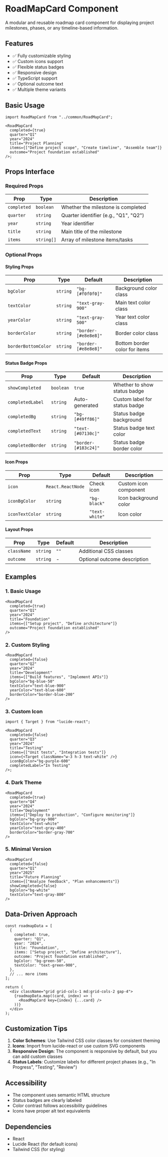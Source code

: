 # RoadMapCard Component

A modular and reusable roadmap card component for displaying project milestones, phases, or any timeline-based information.

## Features

- ✅ Fully customizable styling
- ✅ Custom icons support
- ✅ Flexible status badges
- ✅ Responsive design
- ✅ TypeScript support
- ✅ Optional outcome text
- ✅ Multiple theme variants

## Basic Usage

```tsx
import RoadMapCard from "../common/RoadMapCard";

<RoadMapCard
  completed={true}
  quarter="Q1"
  year="2024"
  title="Project Planning"
  items={["Define project scope", "Create timeline", "Assemble team"]}
  outcome="Project foundation established"
/>;
```

## Props Interface

### Required Props

| Prop        | Type       | Description                           |
| ----------- | ---------- | ------------------------------------- |
| `completed` | `boolean`  | Whether the milestone is completed    |
| `quarter`   | `string`   | Quarter identifier (e.g., "Q1", "Q2") |
| `year`      | `string`   | Year identifier                       |
| `title`     | `string`   | Main title of the milestone           |
| `items`     | `string[]` | Array of milestone items/tasks        |

### Optional Props

#### Styling Props

| Prop                | Type     | Default              | Description                   |
| ------------------- | -------- | -------------------- | ----------------------------- |
| `bgColor`           | `string` | `"bg-[#f0f0f0]"`     | Background color class        |
| `textColor`         | `string` | `"text-gray-900"`    | Main text color class         |
| `yearColor`         | `string` | `"text-gray-500"`    | Year text color class         |
| `borderColor`       | `string` | `"border-[#e8e8e8]"` | Border color class            |
| `borderBottomColor` | `string` | `"border-[#e8e8e8]"` | Bottom border color for items |

#### Status Badge Props

| Prop              | Type      | Default              | Description                   |
| ----------------- | --------- | -------------------- | ----------------------------- |
| `showCompleted`   | `boolean` | `true`               | Whether to show status badge  |
| `completedLabel`  | `string`  | Auto-generated       | Custom label for status badge |
| `completedBg`     | `string`  | `"bg-[#49ff86]"`     | Status badge background       |
| `completedText`   | `string`  | `"text-[#07130c]"`   | Status badge text color       |
| `completedBorder` | `string`  | `"border-[#183c24]"` | Status badge border color     |

#### Icon Props

| Prop            | Type              | Default        | Description           |
| --------------- | ----------------- | -------------- | --------------------- |
| `icon`          | `React.ReactNode` | Check icon     | Custom icon component |
| `iconBgColor`   | `string`          | `"bg-black"`   | Icon background color |
| `iconTextColor` | `string`          | `"text-white"` | Icon color            |

#### Layout Props

| Prop        | Type     | Default | Description                  |
| ----------- | -------- | ------- | ---------------------------- |
| `className` | `string` | `""`    | Additional CSS classes       |
| `outcome`   | `string` | -       | Optional outcome description |

## Examples

### 1. Basic Usage

```tsx
<RoadMapCard
  completed={true}
  quarter="Q1"
  year="2024"
  title="Foundation"
  items={["Setup project", "Define architecture"]}
  outcome="Project foundation established"
/>
```

### 2. Custom Styling

```tsx
<RoadMapCard
  completed={false}
  quarter="Q2"
  year="2024"
  title="Development"
  items={["Build features", "Implement APIs"]}
  bgColor="bg-blue-50"
  textColor="text-blue-900"
  yearColor="text-blue-600"
  borderColor="border-blue-200"
/>
```

### 3. Custom Icon

```tsx
import { Target } from "lucide-react";

<RoadMapCard
  completed={false}
  quarter="Q3"
  year="2024"
  title="Testing"
  items={["Unit tests", "Integration tests"]}
  icon={<Target className="w-3 h-3 text-white" />}
  iconBgColor="bg-purple-600"
  completedLabel="In Testing"
/>;
```

### 4. Dark Theme

```tsx
<RoadMapCard
  completed={true}
  quarter="Q4"
  year="2024"
  title="Deployment"
  items={["Deploy to production", "Configure monitoring"]}
  bgColor="bg-gray-900"
  textColor="text-white"
  yearColor="text-gray-400"
  borderColor="border-gray-700"
/>
```

### 5. Minimal Version

```tsx
<RoadMapCard
  completed={false}
  quarter="Q1"
  year="2025"
  title="Future Planning"
  items={["Analyze feedback", "Plan enhancements"]}
  showCompleted={false}
  bgColor="bg-white"
  textColor="text-gray-800"
/>
```

## Data-Driven Approach

```tsx
const roadmapData = [
  {
    completed: true,
    quarter: "Q1",
    year: "2024",
    title: "Foundation",
    items: ["Setup project", "Define architecture"],
    outcome: "Project foundation established",
    bgColor: "bg-green-50",
    textColor: "text-green-900",
  },
  // ... more items
];

return (
  <div className="grid grid-cols-1 md:grid-cols-2 gap-4">
    {roadmapData.map((card, index) => (
      <RoadMapCard key={index} {...card} />
    ))}
  </div>
);
```

## Customization Tips

1. **Color Schemes**: Use Tailwind CSS color classes for consistent theming
2. **Icons**: Import from lucide-react or use custom SVG components
3. **Responsive Design**: The component is responsive by default, but you can add custom classes
4. **Status Labels**: Customize labels for different project phases (e.g., "In Progress", "Testing", "Review")

## Accessibility

- The component uses semantic HTML structure
- Status badges are clearly labeled
- Color contrast follows accessibility guidelines
- Icons have proper alt text equivalents

## Dependencies

- React
- Lucide React (for default icons)
- Tailwind CSS (for styling)

